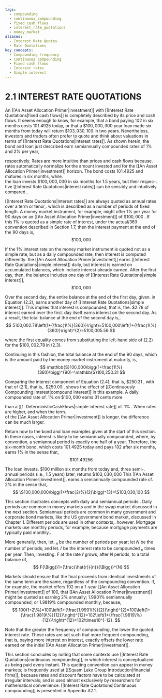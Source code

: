 ```yaml
---
tags:
  - compounding
  - continuous_compounding
  - fixed_cash_flows
  - interest_rate_quotations
  - money_market
aliases:
  - Interest Rate Quotes
  - Rate Quotations
key_concepts:
  - Compounding frequency
  - Continuous compounding
  - Fixed cash flows
  - Interest rates
  - Simple interest
---
```


# 2.1 INTEREST RATE QUOTATIONS  

An [[An Asset Allocation Primer|investment]] with [[Interest Rate Quotations|fixed cash flows]] is completely described by its price and cash flows. It seems enough to know, for example, that a bond paying 102 in six months costs 101.4925 today, or that a $\$100,000,000$ year loan made six months from today will return $\$103,030,100$ in two years. Nevertheless, investors and traders often prefer to quote and think about valuations in terms of [[Interest Rate Quotations|interest rates]]. As shown herein, the bond and loan just described earn semiannually compounded rates of $1\%$ and $2\%$ per year,  

respectively. Rates are more intuitive than prices and cash flows because.   
rates automatically normalize for the amount invested and for the [[An Asset Allocation Primer|investment]] horizon. The bond costs 101.4925 and matures in six months, while.   
the loan invests $\$100,000,000$ in six months for 1.5 years, but their respec-.   
tive [[Interest Rate Quotations|interest rates]] can be sensibly and intuitively compared..  

[[Interest Rate Quotations|Interest rates]] are always quoted as annual rates over a term or tenor,. which is described as a number of periods of fixed length. A money market instrument, for example, might offer $1\%$ per year for 90 days on an [[An Asset Allocation Primer|investment]] of $\$100,000$ . If this $1\%$ is quoted as a simple rate of interest, under the actual/360 convention described in Section 1.7, then the interest payment at the end of the 90 days is,  
$$
\$100,000
$$  

If the $1\%$ interest rate on the money market instrument is quoted not as a simple rate, but as a daily compounded rate, then interest is computed differently: the [[An Asset Allocation Primer|investment]] earns [[Interest Rate Quotations|simple interest]] daily, but interest is earned on accumulated balances, which include interest already earned. After the first day, then, the balance includes one day of [[Interest Rate Quotations|simple interest]],  
$$
\$100,000
$$  

Over the second day, the entire balance at the end of the first day, given. in Equation (2.2), earns another day of [[Interest Rate Quotations|simple interest]]. This implies that interest is compounded, that is, the. $\$2.78$ of interest earned over the first. day itself earns interest on the second day. As a result, the total balance at the end of the second day is,.  
$$
5100,002.78\left(1+{\frac{1\%}{360}}\right)=5100,000\left(1+{\frac{1\%}{360}}\right)^{2}=5100,005.56
$$  

where the first equality comes from substituting the left-hand side of (2.2) for the $\$100,002.78$ in (2.3).  

Continuing in this fashion, the total balance at the end of the 90 days, which is the amount paid by the money market instrument at maturity, is,  
$$
\mathbb{S}100,000\bigg(1+\frac{1\%}{360}\bigg)^{90}=\mathbb{S}100,250.31
$$  

Comparing the interest component of Equation (2.4), that is, $\$250.31$ , with that of (2.1), that is,. $\$250.00$ , shows the effect of [[Continuously Compounding Interest|compound interest]] in this example. A daily compounded rate of. $1\%$ on $\$100,000$ earns 31 cents more  

than a [[1. DeterministicCashFlows|simple interest rate]] of. $1\%$ . When rates are higher, and when the term.   
of the [[An Asset Allocation Primer|investment]] is longer, the difference can be much larger.  

Return now to the bond and loan examples given at the start of this section. In these cases, interest is likely to be semiannually compounded, where, by convention, a semiannual period is exactly one half of a year. Therefore, the six-month bond, which costs 101.4925 today and pays 102 after six months, earns $1\%$ in the sense that,  
$$
\$101.49256
$$  

The loan invests. $\$100$ million six months from today and, three semi-. annual periods (i.e., 1.5 years) later, returns $\$103,030,000$ This [[An Asset Allocation Primer|investment]]. earns a semiannually compounded rate of. $2\%$ in the sense that,.  
$$
\S100,000,000\bigg(1+\frac{2\%}{2}\bigg)^{3}=\S103,030,100
$$  

This section illustrates concepts with daily and semiannual periods.. Daily periods are common in money markets and in the swap market discussed in the next section. Semiannual periods are common in many government and corporate bond markets, like the US government bond market, discussed in Chapter 1. Different periods are used in other contexts,. however. Mortgage markets use monthly periods, for example, because mortgage payments are typically paid monthly..  

More generally, then, let. $_n$ be the number of periods per year; let $N$ be the number of periods; and let. $\hat{r}$ be the interest rate to be compounded $_n$ times per year. Then, investing. $F$ at the rate $\hat{r}$ grows, after $N$ periods, to a total balance of,  
$$
F{\Bigg(}1+{\frac{\hat{r}}{n}}{\Bigg)}^{N}
$$  

Markets should ensure that the final proceeds from identical investments of the same term are the same, regardless of the compounding convention. If, for example, the market offers 102 on a 1-year [[An Asset Allocation Primer|investment]] of 100, that [[An Asset Allocation Primer|investment]] might be quoted as earning $2\%$ annually; $1.9901\%$ semiannually compounded; or $1.9819\%$ compounded monthly, because,  
$$
100(1+2\%)=100\left(1+{\frac{1.9901\%}{2}}\right)^{2}=100\left(1+{\frac{1.9819\%}{12}}\right)^{12}=102\left(1+{\frac{1.9819\%}{12}}\right)^{12}=102\times10^{-12}.
$$  

Note that the greater the frequency of compounding, the lower the quoted. interest rate. These rates are set such that more frequent compounding, that is, paying more interest on interest, exactly offsets the lower rate earned on the initial [[An Asset Allocation Primer|investment]].  

This section concludes by noting that some contexts use [[Interest Rate Quotations|continuous compounding]], in which interest is conceptualized as being paid every instant. This quoting convention can appear in money markets; is frequently used at [[Squam Lake Group Introduction|financial firms]], because rates and discount factors have to be calculated at irregular intervals; and is used almost exclusively by researchers for mathematical convenience. [[Interest Rate Quotations|Continuous compounding]] is presented in Appendix A2.1.  